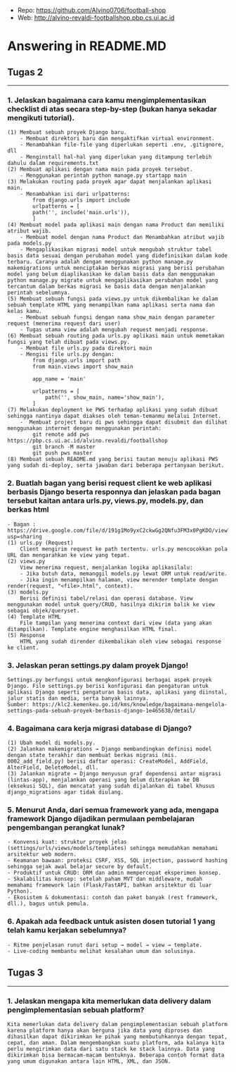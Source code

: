 - Repo: https://github.com/Alvino0706/football-shop
- Web: http://alvino-revaldi-footballshop.pbp.cs.ui.ac.id

# Answering in README.MD

## Tugas 2

---

### 1. Jelaskan bagaimana cara kamu mengimplementasikan checklist di atas secara step-by-step (bukan hanya sekadar mengikuti tutorial).
    (1) Membuat sebuah proyek Django baru.
        - Membuat direktori baru dan mengaktifkan virtual environment.
        - Menambahkan file-file yang diperlukan seperti .env, .gitignore, dll
        - Menginstall hal-hal yang diperlukan yang ditampung terlebih dahulu dalam requirements.txt
    (2) Membuat aplikasi dengan nama main pada proyek tersebut.
        - Menggunakan perintah python manage.py startapp main
    (3) Melakukan routing pada proyek agar dapat menjalankan aplikasi main.
        - Menambahkan isi dari urlpatterns:
            from django.urls import include
            urlpatterns = [
            path('', include('main.urls')),
            ]
    (4) Membuat model pada aplikasi main dengan nama Product dan memiliki atribut wajib.
        - Membuat model dengan nama Product dan Menambahkan atribut wajib pada models.py
        - Mengaplikasikan migrasi model untuk mengubah struktur tabel basis data sesuai dengan perubahan model yang didefinisikan dalam kode terbaru. Caranya adalah dengan menggunakan python manage.py makemigrations untuk menciptakan berkas migrasi yang berisi perubahan model yang belum diaplikasikan ke dalam basis data dan menggunakan python manage.py migrate untuk mengaplikasikan perubahan model yang tercantum dalam berkas migrasi ke basis data dengan menjalankan perintah sebelumnya.
    (5) Membuat sebuah fungsi pada views.py untuk dikembalikan ke dalam sebuah template HTML yang menampilkan nama aplikasi serta nama dan kelas kamu.
        - Membuat sebuah fungsi dengan nama show_main dengan parameter request (menerima request dari user)
        - Tugas utama view adalah mengubah request menjadi response.
    (6) Membuat sebuah routing pada urls.py aplikasi main untuk memetakan fungsi yang telah dibuat pada views.py.
        - Membuat file urls.py pada direktori main
        - Mengisi file urls.py dengan:
            from django.urls import path
            from main.views import show_main

            app_name = 'main'

            urlpatterns = [
                path('', show_main, name='show_main'),
            ]
    (7) Melakukan deployment ke PWS terhadap aplikasi yang sudah dibuat sehingga nantinya dapat diakses oleh teman-temanmu melalui Internet.
        -  Membuat project baru di pws sehingga dapat disubmit dan dilihat menggunakan internet dengan menggunakan perintah:
            git remote add pws https://pbp.cs.ui.ac.id/alvino.revaldi/footballshop
            git branch -M master
            git push pws master
    (8) Membuat sebuah README.md yang berisi tautan menuju aplikasi PWS yang sudah di-deploy, serta jawaban dari beberapa pertanyaan berikut.



### 2. Buatlah bagan yang berisi request client ke web aplikasi berbasis Django beserta responnya dan jelaskan pada bagan tersebut kaitan antara urls.py, views.py, models.py, dan berkas html
    - Bagan : https://drive.google.com/file/d/191g1Mo9yxC2ckwGg2QNfu3FM3x0PgKDO/view?usp=sharing
    (1) urls.py (Request)
        Client mengirim request ke path tertentu. urls.py mencocokkan pola URL dan mengarahkan ke view yang tepat.
    (2) views.py
        View menerima request, menjalankan logika aplikasilalu:
        - Jika butuh data, memanggil models.py lewat ORM untuk read/write.
        - Jika ingin menampilkan halaman, view merender template dengan render(request, "<file>.html", context).
    (3) models.py
        Berisi definisi tabel/relasi dan operasi database. View menggunakan model untuk query/CRUD, hasilnya dikirim balik ke view sebagai objek/queryset.
    (4) Template HTML
        File tampilan yang menerima context dari view (data yang akan ditampilkan). Template engine menghasilkan HTML final.
    (5) Response
        HTML yang sudah dirender dikembalikan oleh view sebagai response ke client.
    
### 3. Jelaskan peran settings.py dalam proyek Django!
    Settings.py berfungsi untuk mengkonfigurasi berbagai aspek proyek Django. File settings.py berisi konfigurasi dan pengaturan untuk aplikasi Django seperti pengaturan basis data, aplikasi yang diinstal, jalur statis dan media, serta banyak lainnya.
    Sumber: https://klc2.kemenkeu.go.id/kms/knowledge/bagaimana-mengelola-settings-pada-sebuah-proyek-berbasis-django-1e465638/detail/

### 4. Bagaimana cara kerja migrasi database di Django?
    (1) Ubah model di models.py.
    (2) Jalankan makemigrations → Django membandingkan definisi model dengan state terakhir dan membuat berkas migrasi (mis. 0002_add_field.py) berisi daftar operasi: CreateModel, AddField, AlterField, DeleteModel, dll.
    (3) Jalankan migrate → Django menyusun graf dependensi antar migrasi (lintas-app), menjalankan operasi yang belum diterapkan ke DB (eksekusi SQL), dan mencatat yang sudah dijalankan di tabel khusus django_migrations agar tidak diulang.

### 5. Menurut Anda, dari semua framework yang ada, mengapa framework Django dijadikan permulaan pembelajaran pengembangan perangkat lunak?
    - Konvensi kuat: struktur proyek jelas (settings/urls/views/models/templates) sehingga memudahkan memahami arsitektur web modern.
    - Keamanan bawaan: proteksi CSRF, XSS, SQL injection, password hashing sehingga sejak awal belajar secure by default.
    - Produktif untuk CRUD: ORM dan admin mempercepat eksperimen konsep.
    - Skalabilitas konsep: setelah paham MVT dan middleware, mudah memahami framework lain (Flask/FastAPI, bahkan arsitektur di luar Python).
    - Ekosistem & dokumentasi: contoh dan paket banyak (rest framework, dll.), bagus untuk pemula.

### 6. Apakah ada feedback untuk asisten dosen tutorial 1 yang telah kamu kerjakan sebelumnya?
    - Ritme penjelasan runut dari setup → model → view → template.
    - Live-coding membantu melihat kesalahan umum dan solusinya.


## Tugas 3

---

### 1. Jelaskan mengapa kita memerlukan data delivery dalam pengimplementasian sebuah platform?
    Kita memerlukan data delivery dalam pengimplementasian sebuah platform karena platform hanya akan berguna jika data yang diproses dan dihasilkan dapat dikirimkan ke pihak yang membutuhkannya dengan tepat, cepat, dan aman. Dalam mengembangkan suatu platform, ada kalanya kita perlu mengirimkan data dari satu stack ke stack lainnya. Data yang dikirimkan bisa bermacam-macam bentuknya. Beberapa contoh format data yang umum digunakan antara lain HTML, XML, dan JSON.
